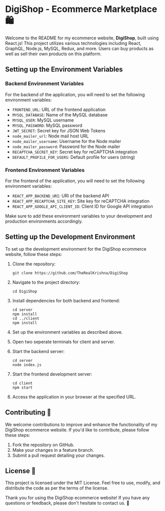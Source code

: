<h1>DigiShop - Ecommerce Marketplace 🛍️</h1><p>Welcome to the README for my ecommerce website, <strong>DigiShop</strong>, built using React.js! This project utilizes various technologies including React, GraphQL, Node.js, MySQL, Redux, and more. Users can buy products as well as sell their own products on this platform.</p><h2>Setting up the Environment Variables</h2><h3>Backend Environment Variables</h3><p>For the backend of the application, you will need to set the following environment variables:</p><ul><li><code>FRONTEND_URL</code>: URL of the frontend application</li><li><code>MYSQL_DATABASE</code>: Name of the MySQL database</li><li><code>MYSQL_USER</code>: MySQL username</li><li><code>MYSQL_PASSWORD</code>: MySQL password</li><li><code>JWT_SECRET</code>: Secret key for JSON Web Tokens</li><li><code>node_mailer_url</code>: Node mail host URL</li><li><code>node_mailer_username</code>: Username for the Node mailer</li><li><code>node_mailer_password</code>: Password for the Node mailer</li><li><code>RECAPTCHA_SECRET_KEY</code>: Secret key for reCAPTCHA integration</li><li><code>DEFAULT_PROFILE_FOR_USERS</code>: Default profile for users (string)</li></ul><h3>Frontend Environment Variables</h3><p>For the frontend of the application, you will need to set the following environment variables:</p><ul><li><code>REACT_APP_BACKEND_URI</code>: URI of the backend API</li><li><code>REACT_APP_RECAPTCHA_SITE_KEY</code>: Site key for reCAPTCHA integration</li><li><code>REACT_APP_GOOGLE_API_CLIENT_ID</code>: Client ID for Google API integration</li></ul><p>Make sure to add these environment variables to your development and production environments accordingly.</p><h2>Setting up the Development Environment</h2><p>To set up the development environment for the DigiShop ecommerce website, follow these steps:</p><ol><li><p>Clone the repository:</p><pre><div class="dark bg-gray-950 rounded-md"><div class="flex items-center relative text-token-text-secondary bg-token-main-surface-secondary px-4 py-2 text-xs font-sans justify-between rounded-t-md"></div><div class="p-4 overflow-y-auto"><code class="!whitespace-pre hljs language-bash">git <span class="hljs-built_in">clone</span> https://github.com/TheRealKrishna/DigiShop
</code></div></div></pre></li><li><p>Navigate to the project directory:</p><pre><div class="dark bg-gray-950 rounded-md"><div class="flex items-center relative text-token-text-secondary bg-token-main-surface-secondary px-4 py-2 text-xs font-sans justify-between rounded-t-md"></div><div class="p-4 overflow-y-auto"><code class="!whitespace-pre hljs language-bash"><span class="hljs-built_in">cd</span> DigiShop
</code></div></div></pre></li><li><p>Install dependencies for both backend and frontend:</p><pre><div class="dark bg-gray-950 rounded-md"><div class="flex items-center relative text-token-text-secondary bg-token-main-surface-secondary px-4 py-2 text-xs font-sans justify-between rounded-t-md"></div><div class="p-4 overflow-y-auto"><code class="!whitespace-pre hljs language-bash"><span class="hljs-built_in">cd</span> server
npm install
<span class="hljs-built_in">cd</span> ../client
npm install
</code></div></div></pre></li>

<li><p>Set up the environment variables as described above.</p></li>

<li><p>Open two seperate terminals for client and server.</p></li>

<li><p>Start the backend server:</p><pre><div class="dark bg-gray-950 rounded-md"><div class="flex items-center relative text-token-text-secondary bg-token-main-surface-secondary px-4 py-2 text-xs font-sans justify-between rounded-t-md"></div><div class="p-4 overflow-y-auto"><code class="!whitespace-pre hljs language-bash"><span class="hljs-built_in">cd</span> server
node index.js
</code></div></div></pre></li>

<li><p>Start the frontend development server:</p><pre><div class="dark bg-gray-950 rounded-md"><div class="flex items-center relative text-token-text-secondary bg-token-main-surface-secondary px-4 py-2 text-xs font-sans justify-between rounded-t-md"></div><div class="p-4 overflow-y-auto"><code class="!whitespace-pre hljs language-bash"><span class="hljs-built_in">cd</span> client
npm start
</code></div></div></pre></li><li><p>Access the application in your browser at the specified URL.</p></li></ol><h2>Contributing 🎉</h2><p>We welcome contributions to improve and enhance the functionality of my DigiShop ecommerce website. If you'd like to contribute, please follow these steps:</p><ol><li>Fork the repository on GitHub.</li><li>Make your changes in a feature branch.</li><li>Submit a pull request detailing your changes.</li></ol><h2>License 📄</h2><p>This project is licensed under the <a target="_new">MIT License</a>. Feel free to use, modify, and distribute the code as per the terms of the license.</p><p>Thank you for using the DigiShop ecommerce website! If you have any questions or feedback, please don't hesitate to contact us. 🚀</p>